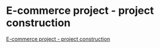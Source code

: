 # E-commerce project - project construction
[E-commerce project - project construction](https://aiwithcloud.com/2022/09/19/e_commerce_project___project_construction/)